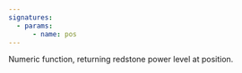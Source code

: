 ```yaml
---
signatures:
  - params:
      - name: pos
---
```


Numeric function, returning redstone power level at position.
